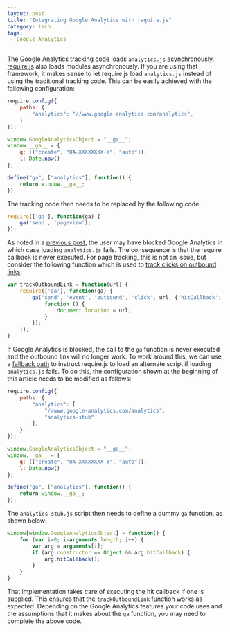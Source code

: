 ```yaml
---
layout: post
title: "Integrating Google Analytics with require.js"
category: tech
tags:
 - Google Analytics
---
```


The Google Analytics [tracking code][1] loads `analytics.js` asynchronously. [require.js][2] also loads modules
asynchronously. If you are using that framework, it makes sense to let require.js load `analytics.js` instead of using
the traditional tracking code. This can be easily achieved with the following configuration:

~~~ javascript
require.config({
    paths: {
        "analytics": "//www.google-analytics.com/analytics",
    }
});

window.GoogleAnalyticsObject = "__ga__";
window.__ga__ = {
    q: [["create", "UA-XXXXXXXX-Y", "auto"]],
    l: Date.now()
};

define("ga", ["analytics"], function() {
    return window.__ga__;
});
~~~

The tracking code then needs to be replaced by the following code:

~~~ javascript
require(['ga'], function(ga) {
    ga('send', 'pageview');
});
~~~

As noted in a [previous post][3], the user may have blocked Google Analytics in which case loading `analytics.js` fails.
The consequence is that the require callback is never executed. For page tracking, this is not an issue, but consider
the following function which is used to [track clicks on outbound links][3]:

~~~ javascript
var trackOutboundLink = function(url) {
    require(['ga'], function(ga) {
        ga('send', 'event', 'outbound', 'click', url, {'hitCallback':
            function () {
                document.location = url;
            }
        });
    });
}
~~~

If Google Analytics is blocked, the call to the `ga` function is never executed and the outbound link will no longer
work. To work around this, we can use a [fallback path][4] to instruct require.js to load an alternate script if
loading `analytics.js` fails. To do this, the configuration shown at the beginning of this article needs to be
modified as follows:

~~~ javascript
require.config({
    paths: {
        "analytics": [
            "//www.google-analytics.com/analytics",
            "analytics-stub"
        ],
    }
});

window.GoogleAnalyticsObject = "__ga__";
window.__ga__ = {
    q: [["create", "UA-XXXXXXXX-Y", "auto"]],
    l: Date.now()
};

define("ga", ["analytics"], function() {
    return window.__ga__;
});
~~~

The `analytics-stub.js` script then needs to define a dummy `ga` function, as shown below:

~~~ javascript
window[window.GoogleAnalyticsObject] = function() {
    for (var i=0; i<arguments.length; i++) {
        var arg = arguments[i];
        if (arg.constructor == Object && arg.hitCallback) {
            arg.hitCallback();
        }
    }
}
~~~

That implementation takes care of executing the hit callback if one is supplied. This ensures that the
`trackOutboundLink` function works as expected. Depending on the Google Analytics features your code uses and the
assumptions that it makes about the `ga` function, you may need to complete the above code.

[1]: https://developers.google.com/analytics/devguides/collection/analyticsjs/#quickstart
[2]: http://requirejs.org/
[3]: /2015/01/24/outbound-link-tracking.html
[4]: http://requirejs.org/docs/api.html#pathsfallbacks
